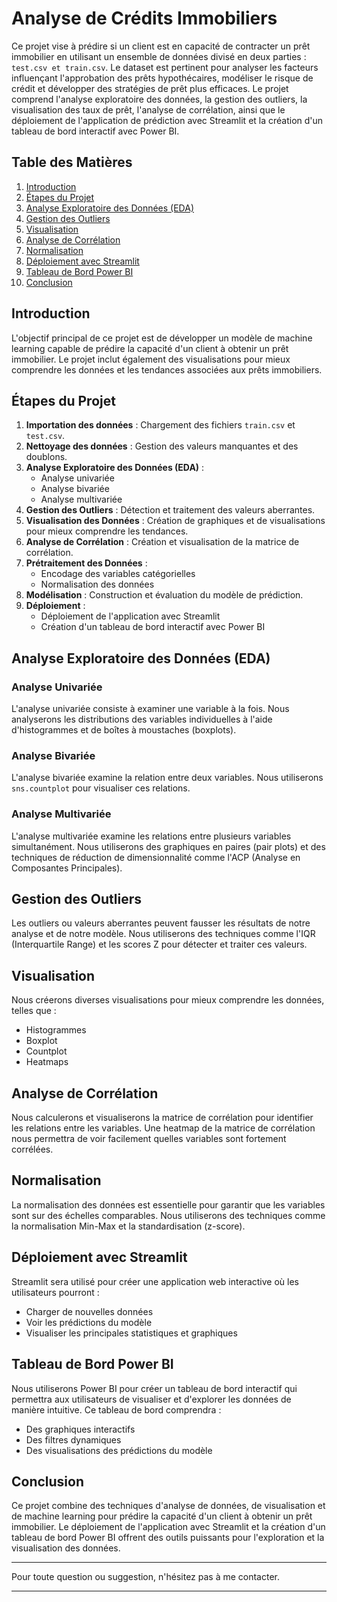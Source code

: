 # Analyse de Crédits Immobiliers

Ce projet vise à prédire si un client est en capacité de contracter un prêt immobilier en utilisant un ensemble de données divisé en deux parties : `test.csv et train.csv`. Le dataset est pertinent pour analyser les facteurs influençant l'approbation des prêts hypothécaires, modéliser le risque de crédit et développer des stratégies de prêt plus efficaces. Le projet comprend l'analyse exploratoire des données, la gestion des outliers, la visualisation des taux de prêt, l'analyse de corrélation, ainsi que le déploiement de l'application de prédiction avec Streamlit et la création d'un tableau de bord interactif avec Power BI.

## Table des Matières

1. [Introduction](#introduction)
2. [Étapes du Projet](#étapes-du-projet)
3. [Analyse Exploratoire des Données (EDA)](#analyse-exploratoire-des-données-eda)
4. [Gestion des Outliers](#gestion-des-outliers)
5. [Visualisation](#visualisation)
6. [Analyse de Corrélation](#analyse-de-corrélation)
7. [Normalisation](#normalisation)
8. [Déploiement avec Streamlit](#déploiement-avec-streamlit)
9. [Tableau de Bord Power BI](#tableau-de-bord-power-bi)
10. [Conclusion](#conclusion)

## Introduction

L'objectif principal de ce projet est de développer un modèle de machine learning capable de prédire la capacité d'un client à obtenir un prêt immobilier. Le projet inclut également des visualisations pour mieux comprendre les données et les tendances associées aux prêts immobiliers.

## Étapes du Projet

1. **Importation des données** : Chargement des fichiers `train.csv` et `test.csv`.
2. **Nettoyage des données** : Gestion des valeurs manquantes et des doublons.
3. **Analyse Exploratoire des Données (EDA)** :
    - Analyse univariée
    - Analyse bivariée
    - Analyse multivariée
4. **Gestion des Outliers** : Détection et traitement des valeurs aberrantes.
5. **Visualisation des Données** : Création de graphiques et de visualisations pour mieux comprendre les tendances.
6. **Analyse de Corrélation** : Création et visualisation de la matrice de corrélation.
7. **Prétraitement des Données** :
    - Encodage des variables catégorielles
    - Normalisation des données
8. **Modélisation** : Construction et évaluation du modèle de prédiction.
9. **Déploiement** :
    - Déploiement de l'application avec Streamlit
    - Création d'un tableau de bord interactif avec Power BI

## Analyse Exploratoire des Données (EDA)

### Analyse Univariée
L'analyse univariée consiste à examiner une variable à la fois. Nous analyserons les distributions des variables individuelles à l'aide d'histogrammes et de boîtes à moustaches (boxplots).

### Analyse Bivariée
L'analyse bivariée examine la relation entre deux variables. Nous utiliserons `sns.countplot` pour visualiser ces relations.

### Analyse Multivariée
L'analyse multivariée examine les relations entre plusieurs variables simultanément. Nous utiliserons des graphiques en paires (pair plots) et des techniques de réduction de dimensionnalité comme l'ACP (Analyse en Composantes Principales).

## Gestion des Outliers

Les outliers ou valeurs aberrantes peuvent fausser les résultats de notre analyse et de notre modèle. Nous utiliserons des techniques comme l'IQR (Interquartile Range) et les scores Z pour détecter et traiter ces valeurs.

## Visualisation

Nous créerons diverses visualisations pour mieux comprendre les données, telles que :

- Histogrammes
- Boxplot
- Countplot
- Heatmaps

## Analyse de Corrélation

Nous calculerons et visualiserons la matrice de corrélation pour identifier les relations entre les variables. Une heatmap de la matrice de corrélation nous permettra de voir facilement quelles variables sont fortement corrélées.

## Normalisation

La normalisation des données est essentielle pour garantir que les variables sont sur des échelles comparables. Nous utiliserons des techniques comme la normalisation Min-Max et la standardisation (z-score).

## Déploiement avec Streamlit

Streamlit sera utilisé pour créer une application web interactive où les utilisateurs pourront :

- Charger de nouvelles données
- Voir les prédictions du modèle
- Visualiser les principales statistiques et graphiques

## Tableau de Bord Power BI

Nous utiliserons Power BI pour créer un tableau de bord interactif qui permettra aux utilisateurs de visualiser et d'explorer les données de manière intuitive. Ce tableau de bord comprendra :

- Des graphiques interactifs
- Des filtres dynamiques
- Des visualisations des prédictions du modèle

## Conclusion

Ce projet combine des techniques d'analyse de données, de visualisation et de machine learning pour prédire la capacité d'un client à obtenir un prêt immobilier. Le déploiement de l'application avec Streamlit et la création d'un tableau de bord Power BI offrent des outils puissants pour l'exploration et la visualisation des données.

---

Pour toute question ou suggestion, n'hésitez pas à me contacter. 

---
